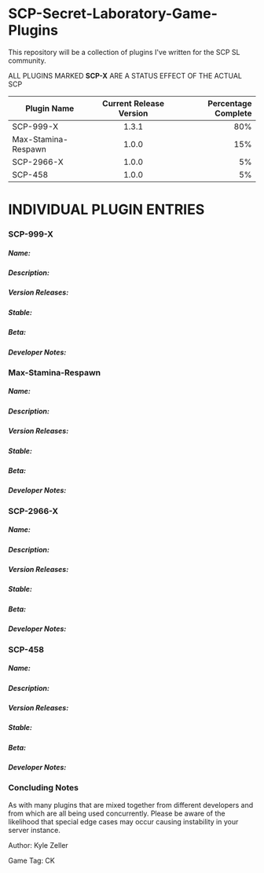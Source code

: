 # SCP-Secret-Laboratory-Game-Plugins
This repository will be a collection of plugins I've written for the SCP SL community.

ALL PLUGINS MARKED **SCP-X** ARE A STATUS EFFECT OF THE ACTUAL SCP

| **Plugin Name**        | **Current Release Version**           | **Percentage Complete**  |
| ------------- |:-------------:| -----:|
| SCP-999-X      | 1.3.1 | 80% |
| Max-Stamina-Respawn      | 1.0.0      |   15% |
| SCP-2966-X | 1.0.0      |    5% |
| SCP-458 | 1.0.0      |    5% |

# INDIVIDUAL PLUGIN ENTRIES
### SCP-999-X
##### Name:
##### Description:
##### Version Releases:
##### Stable: 
##### Beta: 
##### Developer Notes:

### Max-Stamina-Respawn
##### Name:
##### Description:
##### Version Releases:
##### Stable: 
##### Beta: 
##### Developer Notes:

### SCP-2966-X
##### Name:
##### Description:
##### Version Releases:
##### Stable: 
##### Beta: 
##### Developer Notes:

### SCP-458
##### Name:
##### Description:
##### Version Releases:
##### Stable: 
##### Beta: 
##### Developer Notes:

### Concluding Notes
As with many plugins that are mixed together from different developers and from which are all being used concurrently.
Please be aware of the likelihood that special edge cases may occur causing instability in your server instance.

Author: Kyle Zeller

Game Tag: CK
